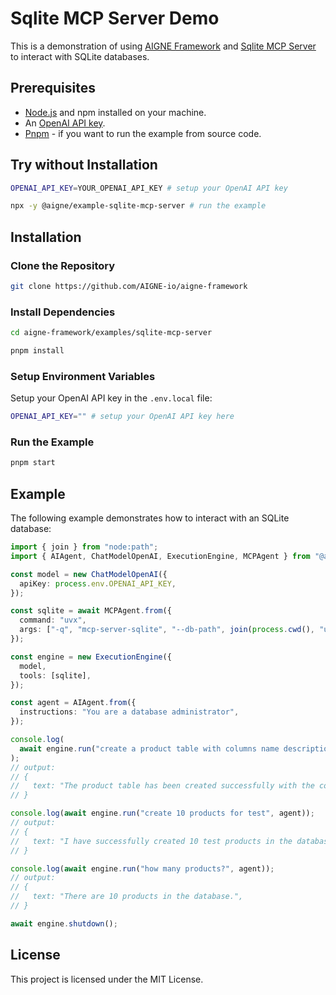 # Sqlite MCP Server Demo

This is a demonstration of using [AIGNE Framework](https://github.com/AIGNE-io/aigne-framework) and [Sqlite MCP Server](https://github.com/modelcontextprotocol/servers/tree/main/src/sqlite) to interact with SQLite databases.

## Prerequisites

- [Node.js](https://nodejs.org) and npm installed on your machine.
- An [OpenAI API key](https://openai.com).
- [Pnpm](https://pnpm.io) - if you want to run the example from source code.

## Try without Installation

```bash
OPENAI_API_KEY=YOUR_OPENAI_API_KEY # setup your OpenAI API key

npx -y @aigne/example-sqlite-mcp-server # run the example
```

## Installation

### Clone the Repository

```bash
git clone https://github.com/AIGNE-io/aigne-framework
```

### Install Dependencies

```bash
cd aigne-framework/examples/sqlite-mcp-server

pnpm install
```

### Setup Environment Variables

Setup your OpenAI API key in the `.env.local` file:

```bash
OPENAI_API_KEY="" # setup your OpenAI API key here
```

### Run the Example

```bash
pnpm start
```

## Example

The following example demonstrates how to interact with an SQLite database:

```typescript
import { join } from "node:path";
import { AIAgent, ChatModelOpenAI, ExecutionEngine, MCPAgent } from "@aigne/core";

const model = new ChatModelOpenAI({
  apiKey: process.env.OPENAI_API_KEY,
});

const sqlite = await MCPAgent.from({
  command: "uvx",
  args: ["-q", "mcp-server-sqlite", "--db-path", join(process.cwd(), "usages.db")],
});

const engine = new ExecutionEngine({
  model,
  tools: [sqlite],
});

const agent = AIAgent.from({
  instructions: "You are a database administrator",
});

console.log(
  await engine.run("create a product table with columns name description and createdAt", agent),
);
// output:
// {
//   text: "The product table has been created successfully with the columns: `name`, `description`, and `createdAt`.",
// }

console.log(await engine.run("create 10 products for test", agent));
// output:
// {
//   text: "I have successfully created 10 test products in the database. Here are the products that were added:\n\n1. Product 1: $10.99 - Description for Product 1\n2. Product 2: $15.99 - Description for Product 2\n3. Product 3: $20.99 - Description for Product 3\n4. Product 4: $25.99 - Description for Product 4\n5. Product 5: $30.99 - Description for Product 5\n6. Product 6: $35.99 - Description for Product 6\n7. Product 7: $40.99 - Description for Product 7\n8. Product 8: $45.99 - Description for Product 8\n9. Product 9: $50.99 - Description for Product 9\n10. Product 10: $55.99 - Description for Product 10\n\nIf you need any further assistance or operations, feel free to ask!",
// }

console.log(await engine.run("how many products?", agent));
// output:
// {
//   text: "There are 10 products in the database.",
// }

await engine.shutdown();

```

## License

This project is licensed under the MIT License.
